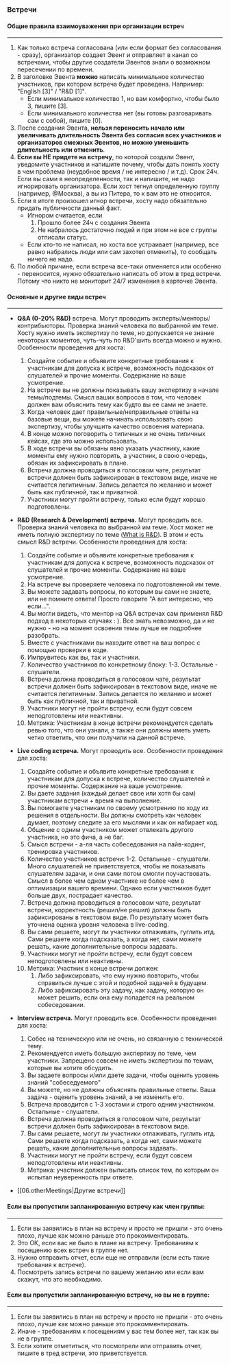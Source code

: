 ### Встречи

#### Общие правила взаимоуважения при организации встреч
---
1. Как только встреча согласована (или если формат без согласования - сразу), организатор создает Эвент и отправляет в канал со встречами, чтобы другие создатели Эвентов знали о возможном пересечении по времени.
2. В заголовке Эвента **можно** написать минимальное количество участников, при котором
встреча будет проведена. Например: "English [3]" / "R&D [1]".
    - Если минимальное количество 1, но вам комфортно, чтобы было 3, пишите [3].
    - Если минимального количества нет (вы готовы разговаривать сам с собой), пишите [0].
3. После создания Эвента, **нельзя переносить начало или увеличивать длительность Эвента без согласия всех участников и организаторов смежных Эвентов, но можно уменьшить длительность или отменить**.
4. **Если вы НЕ придете на встречу**, по которой создали Эвент, уведомите участников и напишите почему, чтобы дать понять хосту в чем проблема (неудобное время / не интересно / и т.д).
Срок 24ч. Если вы сами в неопределенности, так и напишите, не надо игнорировать организатора. Если хост тегнул определенную группу (например, @Москва), а вы из Питера, то к вам это не относится.
5. Если в итоге произошел игнор встречи, хосту надо обязательно придать публичности данный факт.
    - Игнором считается, если
        1. Прошло более 24ч с создания Эвента
        2. Не набралось достаточно людей и при этом не все с группы отписали статус.
    - Если кто-то не написал, но хоста все устраивает (например, все равно набрались люди или сам захотел отменить),
    то сообщать ничего не надо.
6. По любой причине, если встреча все-таки отменяется или особенно - переносится,
нужно обязательно написать об этом в тред встречи. Потому что никто не мониторит 24/7 изменения в карточке Эвента.

#### Основные и другие виды встреч
---
- **Q&A (0-20% R&D)** встреча. Могут проводить эксперты/менторы/контрибьюторы.
Проверка знаний человека по выбранной им теме.
Хосту нужно иметь экспертизу по теме, но допускается не знание некоторых моментов,
чуть-чуть по R&D'шить всегда можно и нужно.
Особенности проведения для хоста:
    1. Создайте событие и объявите конкретные требования к участникам для допуска к встрече,
    возможность подсказок от слушателей и прочие моменты. Содержание на ваше усмотрение.
    2. На встрече вы не должны показывать вашу экспертизу в начале темы/подтемы.
    Смысл ваших вопросов в том, что человек должен вам объяснить тему как будто вы ее сами не знаете.
    3. Когда человек дает правильные/неправильные ответы на базовые вещи,
    вы можете начинать использовать свою экспертизу, чтобы улучшить качество освоения материала.
    4. В конце можно поговорить о типичных и не очень типичных кейсах, где это можно использовать.
    5. В ходе встречи вы обязаны явно указать участнику, какие моменты ему нужно повторить, а участник,
    в свою очередь, обязан их зафиксировать в плане.
    6. Встреча должна проводиться в голосовом чате,
    результат встречи должен быть зафиксирован в текстовом виде, иначе не считается легитимным.
    Запись делается по желанию и может быть как публичной, так и приватной.
    7. Участники могут пройти встречу, только если будут хорошо подготовлены.

- **R&D (Research & Development) встреча.** Могут проводить все.
Проверка знаний человека по выбранной им теме.
Хост может не иметь полную экспертизу по теме ([What is R&D](https://forrestbrown.co.uk/news/what-is-r-and-d/)).
В этом и есть смысл R&D встречи.
Особенности проведения для хоста:
    1. Создайте событие и объявите конкретные требования к участникам для допуска к встрече,
    возможность подсказок от слушателей и прочие моменты. Содержание на ваше усмотрение.
    2. На встрече вы проверяете человека по подготовленной им теме.
    3. Вы можете задавать вопросы, по которым вы сами не знаете, или не помните
    ответа! Просто говорите "А вот интересно, что если...".
    4. Вы могли видеть, что ментор на Q&A встречах сам применял R&D подход в некоторых случаях : ).
    Все знать невозможно, да и не нужно - но на момент освоения темы лучше ее подробнее разобрать.
    5. Вместе с участниками вы находите ответ на ваш вопрос с помощью проверки в коде.
    6. Импрувитесь как вы, так и участники.
    7. Количество участников по конкретному блоку: 1-3. Остальные - слушатели.
    8. Встреча должна проводиться в голосовом чате,
    результат встречи должен быть зафиксирован в текстовом виде, иначе не считается легитимным.
    Запись делается по желанию и может быть как публичной, так и приватной.
    9. Участники могут не пройти встречу, если будут совсем неподготовлены или неактивны.
    10. Метрика: Участникам в конце встречи рекомендуется сделать ревью того,
    что они узнали, а также они должны иметь уметь четко ответить, что они получили на данной встрече.

- **Live coding встреча.** Могут проводить все.
Особенности проведения для хоста:
    1. Создайте событие и объявите конкретные требования к участникам для допуска к встрече,
    количество слушателей и прочие моменты. Содержание на ваше усмотрение.
    2. Вы даете задания (каждый делает свое или хотя бы сам) участникам встречи + время на выполнение.
    3. Вы помогаете участникам по своему усмотрению по ходу их решения в отдельности.
    Вы должны смотреть как человек думает, поэтому следите за его мыслями и как он набирает код.
    4. Общение с одним участником может отвлекать другого участника, но это фича, а не баг.
    5. Смысл встречи - а-ля часть собеседования на лайв-кодинг, тренировка участников.
    6. Количество участников встречи: 1-2. Остальные - слушатели.
    Много слушателей не приветствуется, чтобы не показывать слушателям задачи,
    и они сами потом смогли поучаствовать.
    Смысл в более чем одном участнике не более чем в оптимизации вашего времени.
    Однако если участников будет больше двух, пострадает качество.
    7. Встреча должна проводиться в голосовом чате,
    результат встречи, корректность (решил/не решил) должны быть зафиксированы в текстовом виде.
    По результату может быть уточнена оценка уровня человека в live-coding.
    8. Вы сами решаете, могут ли участники отлаживать, гуглить итд. Сами решаете когда подсказать,
    а когда нет, сами можете решать, какие дополнительные вопросы задавать.
    9. Участники могут не пройти встречу, если будут совсем неподготовлены или неактивны.
    10. Метрика: Участник в конце встречи должен:
        1. Либо зафиксировать, что ему нужно повторить, чтобы справиться лучше с этой и подобной задачей в будущем.
        2. Либо зафиксировать эту задачу, как задачу, которую он может решить,
        если она ему попадется на реальном собеседовании.

- **Interview встреча.** Могут проводить все.
Особенности проведения для хоста:
  1. Собес на техническую или не очень, но связанную с технической тему.
  2. Рекомендуется иметь большую экспертизу по теме, чем участники.
  Запрещено совсем не иметь экспертизы по темам, которые вы хотите обсудить.
  3. Вы задаете вопросы и/или даете задачи, чтобы оценить уровень знаний "собеседуемого"
  4. Вы можете, но не должны объяснять правильные ответы. Ваша задача - оценить уровень знаний, а не изменить его.
  5. Встреча проводится с 1-3 хостами и строго одним участником. Остальные - слушатели.
  6. Встреча должна проводиться в голосовом чате, результат встречи должен быть зафиксирован в текстовом виде.
  7. Вы сами решаете, могут ли участники отлаживать, гуглить итд. Сами решаете когда подсказать,
     а когда нет, сами можете решать, какие дополнительные вопросы задавать.
  8. Участники могут не пройти встречу, если будут совсем неподготовлены или неактивны.
  9. Метрика: участник должен выписать список тем, по которым он испытал неуверенность при ответе.
- [[06.otherMeetings|Другие встречи]]

#### Если вы пропустили запланированную встречу как член группы:
---
1. Если вы заявились в план на встречу и просто не пришли - это очень плохо, лучше как можно раньше это прокомментировать.
2. Это ОК, если вас не было в плане на встречу. Требованиям к посещению всех встреч в группе нет.
3. Нужно отправить отчет, если еще не отправили (если есть такие требования к встрече).
4. Посмотреть запись встречи по вашему желанию или если вам скажут, что это необходимо.

#### Если вы пропустили запланированную встречу, но вы не в группе:
---
1. Если вы заявились в план на встречу и просто не пришли - это очень плохо, лучше как можно раньше это прокомментировать.
2. Иначе - требованиям к посещениям у вас тем более нет, так как вы не в группе.
3. Если хотите отметиться, что посмотрели или отправить отчет, пишите в тред встречи, это приветствуется.
